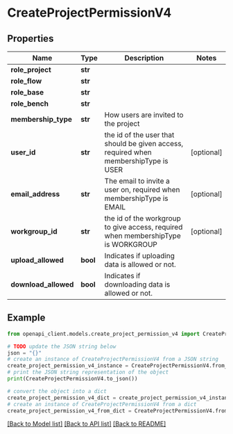 # CreateProjectPermissionV4


## Properties

Name | Type | Description | Notes
------------ | ------------- | ------------- | -------------
**role_project** | **str** |  | 
**role_flow** | **str** |  | 
**role_base** | **str** |  | 
**role_bench** | **str** |  | 
**membership_type** | **str** | How users are invited to the project | 
**user_id** | **str** | the id of the user that should be given access, required when membershipType is USER | [optional] 
**email_address** | **str** | The email to invite a user on, required when membershipType is EMAIL | [optional] 
**workgroup_id** | **str** | the id of the workgroup to give access, required when membershipType is WORKGROUP | [optional] 
**upload_allowed** | **bool** | Indicates if uploading data is allowed or not. | 
**download_allowed** | **bool** | Indicates if downloading data is allowed or not. | 

## Example

```python
from openapi_client.models.create_project_permission_v4 import CreateProjectPermissionV4

# TODO update the JSON string below
json = "{}"
# create an instance of CreateProjectPermissionV4 from a JSON string
create_project_permission_v4_instance = CreateProjectPermissionV4.from_json(json)
# print the JSON string representation of the object
print(CreateProjectPermissionV4.to_json())

# convert the object into a dict
create_project_permission_v4_dict = create_project_permission_v4_instance.to_dict()
# create an instance of CreateProjectPermissionV4 from a dict
create_project_permission_v4_from_dict = CreateProjectPermissionV4.from_dict(create_project_permission_v4_dict)
```
[[Back to Model list]](../README.md#documentation-for-models) [[Back to API list]](../README.md#documentation-for-api-endpoints) [[Back to README]](../README.md)


